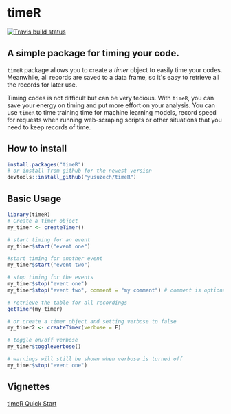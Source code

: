# timeR

[![Travis build status](https://travis-ci.org/yusuzech/timeR.svg?branch=master)](https://travis-ci.org/yusuzech/timeR)
## A simple package for timing your code.

`timeR` package allows you to create a *timer* object
to easily time your codes. Meanwhile, all records are saved to a data frame, so it's easy to retrieve all the records for later use.

Timing codes is not difficult but can be very tedious. With `timeR`, you can save your energy on timing and put more effort on 
your analysis. You can use `timeR` to time training time for machine learning models, record speed for requests when running web-scraping scripts or other situations that you need to keep records of time.

## How to install

```r
install.packages("timeR")
# or install from github for the newest version
devtools::install_github("yusuzech/timeR")
```

## Basic Usage

```r
library(timeR)
# Create a timer object
my_timer <- createTimer()

# start timing for an event
my_timer$start("event one")

#start timing for another event
my_timer$start("event two")

# stop timing for the events
my_timer$stop("event one")
my_timer$stop("event two", comment = "my comment") # comment is optional

# retrieve the table for all recordings
getTimer(my_timer)

# or create a timer object and setting verbose to false
my_timer2 <- createTimer(verbose = F)

# toggle on/off verbose
my_timer$toggleVerbose()

# warnings will still be shown when verbose is turned off
my_timer$stop("event one")
```
## Vignettes

[timeR Quick Start](https://cran.r-project.org/web/packages/timeR/vignettes/timer-quick-start.html)

